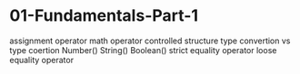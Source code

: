# 01-Fundamentals-Part-1
assignment operator
math operator
controlled structure
type convertion vs type coertion
Number()
String()
Boolean()
strict equality operator
loose equality operator
